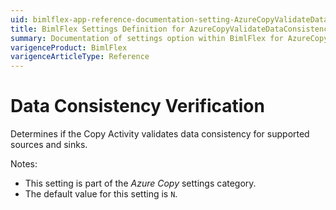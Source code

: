 ```yaml
---
uid: bimlflex-app-reference-documentation-setting-AzureCopyValidateDataConsistency
title: BimlFlex Settings Definition for AzureCopyValidateDataConsistency
summary: Documentation of settings option within BimlFlex for AzureCopyValidateDataConsistency
varigenceProduct: BimlFlex
varigenceArticleType: Reference
---
```


# Data Consistency Verification

Determines if the Copy Activity validates data consistency for supported sources and sinks.

Notes:

* This setting is part of the *Azure Copy* settings category.
* The default value for this setting is `N`.
